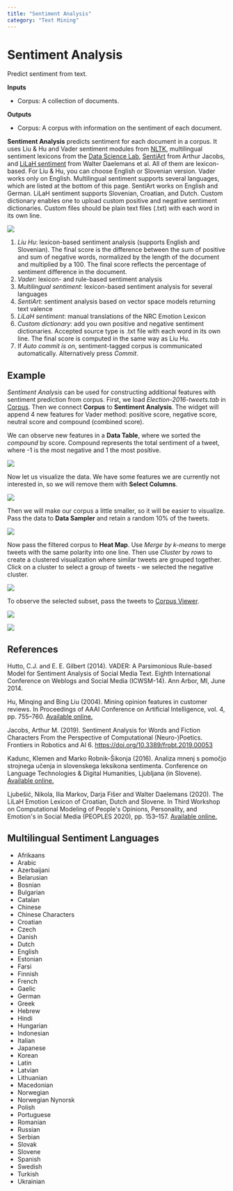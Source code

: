 ```yaml
---
title: "Sentiment Analysis"
category: "Text Mining"
---
```

Sentiment Analysis
==================

Predict sentiment from text.

**Inputs**

- Corpus: A collection of documents.

**Outputs**

- Corpus: A corpus with information on the sentiment of each document.

**Sentiment Analysis** predicts sentiment for each document in a corpus. It uses Liu & Hu and Vader sentiment modules from [NLTK](http://www.nltk.org/api/nltk.sentiment.html), multilingual sentiment lexicons from the [Data Science Lab](https://sites.google.com/site/datascienceslab/projects/multilingualsentiment), [SentiArt](https://www.frontiersin.org/articles/10.3389/frobt.2019.00053/full) from Arthur Jacobs, and [LiLaH sentiment](http://hdl.handle.net/11356/1318) from Walter Daelemans et al. All of them are lexicon-based. For Liu & Hu, you can choose English or Slovenian version. Vader works only on English. Multilingual sentiment supports several languages, which are listed at the bottom of this page. SentiArt works on English and German. LiLaH sentiment supports Slovenian, Croatian, and Dutch. Custom dictionary enables one to upload custom positive and negative sentiment dictionaries. Custom files should be plain text files (.txt) with each word in its own line.

![](../images/SentimentAnalysis-stamped.png)

1. *Liu Hu*: lexicon-based sentiment analysis (supports English and Slovenian). The final score is the difference between the sum of positive and sum of negative words, normalized by the length of the document and multiplied by a 100. The final score reflects the percentage of sentiment difference in the document.
2. *Vader*: lexicon- and rule-based sentiment analysis
3. *Multilingual sentiment*: lexicon-based sentiment analysis for several languages
4. *SentiArt*: sentiment analysis based on vector space models returning text valence
5. *LiLaH sentiment*: manual translations of the NRC Emotion Lexicon
6. *Custom dictionary*: add you own positive and negative sentiment dictionaries. Accepted source type is .txt file with each word in its own line. The final score is computed in the same way as Liu Hu.
7. If *Auto commit is on*, sentiment-tagged corpus is communicated automatically. Alternatively press *Commit*.

Example
-------

*Sentiment Analysis* can be used for constructing additional features with sentiment prediction from corpus. First, we load *Election-2016-tweets.tab* in [Corpus](../corpus-widget/). Then we connect **Corpus** to **Sentiment Analysis**. The widget will append 4 new features for Vader method: positive score, negative score, neutral score and compound (combined score).

We can observe new features in a **Data Table**, where we sorted the *compound* by score. Compound represents the total sentiment of a tweet, where -1 is the most negative and 1 the most positive.

![](../images/Sentiment-DataTable.png)

Now let us visualize the data. We have some features we are currently not interested in, so we will remove them with **Select Columns**.

![](../images/Sentiment-SelectColumns.png)

Then we will make our corpus a little smaller, so it will be easier to visualize. Pass the data to **Data Sampler** and retain a random 10% of the tweets.

![](../images/Sentiment-DataSampler.png)

Now pass the filtered corpus to **Heat Map**. Use *Merge by k-means* to merge tweets with the same polarity into one line. Then use *Cluster* by *rows* to create a clustered visualization where similar tweets are grouped together. Click on a cluster to select a group of tweets - we selected the negative cluster.

![](../images/Sentiment-HeatMap.png)

To observe the selected subset, pass the tweets to [Corpus Viewer](../corpusviewer/).

![](../images/Sentiment-CorpusViewer.png)

![](../images/Sentiment-workflow.png)

References
----------

Hutto, C.J. and E. E. Gilbert (2014). VADER: A Parsimonious Rule-based Model for Sentiment Analysis of Social Media Text. Eighth International Conference on Weblogs and Social Media (ICWSM-14). Ann Arbor, MI, June 2014.

Hu, Minqing and Bing Liu (2004). Mining opinion features in customer reviews. In Proceedings of AAAI Conference on Artificial Intelligence, vol. 4, pp. 755–760. [Available online.](http://www.aaai.org/Papers/AAAI/2004/AAAI04-119.pdf)

Jacobs, Arthur M. (2019). Sentiment Analysis for Words and Fiction Characters From the Perspective of Computational (Neuro-)Poetics. Frontiers in Robotics and AI 6. https://doi.org/10.3389/frobt.2019.00053

Kadunc, Klemen and Marko Robnik-Šikonja (2016). Analiza mnenj s pomočjo strojnega učenja in slovenskega leksikona sentimenta. Conference on Language Technologies & Digital Humanities, Ljubljana (in Slovene). [Available online.](http://www.sdjt.si/wp/wp-content/uploads/2016/09/JTDH-2016_Kadunc-et-al_Analiza-mnenj-s-pomocjo-strojnega-ucenja.pdf)

Ljubešić, Nikola, Ilia Markov, Darja Fišer and Walter Daelemans (2020). The LiLaH Emotion Lexicon of Croatian, Dutch and Slovene. In Third Workshop on Computational Modeling of People's Opinions, Personality, and Emotion's in Social Media (PEOPLES 2020), pp. 153–157. [Available online.](https://aclanthology.org/2020.peoples-1.15)

## Multilingual Sentiment Languages

- Afrikaans
- Arabic
- Azerbaijani
- Belarusian
- Bosnian
- Bulgarian
- Catalan
- Chinese
- Chinese Characters
- Croatian
- Czech
- Danish
- Dutch
- English
- Estonian
- Farsi
- Finnish
- French
- Gaelic
- German
- Greek
- Hebrew
- Hindi
- Hungarian
- Indonesian
- Italian
- Japanese
- Korean
- Latin
- Latvian
- Lithuanian
- Macedonian
- Norwegian
- Norwegian Nynorsk
- Polish
- Portuguese
- Romanian
- Russian
- Serbian
- Slovak
- Slovene
- Spanish
- Swedish
- Turkish
- Ukrainian
